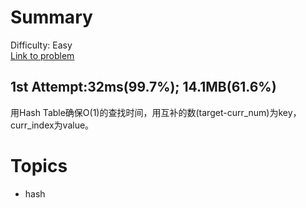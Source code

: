 # Summary
Difficulty: Easy<br/>
[Link to problem](https://leetcode.com/problems/two-sum/)<br/>
## 1st Attempt:32ms(99.7%); 14.1MB(61.6%)
用Hash Table确保O(1)的查找时间，用互补的数(target-curr_num)为key，curr_index为value。<br/>
# Topics
- hash
